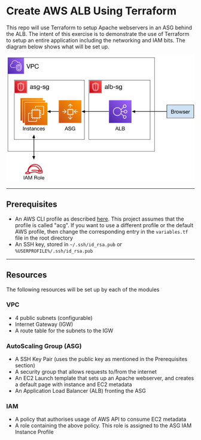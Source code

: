# Create AWS ALB Using Terraform

This repo will use Terraform to setup Apache webservers in an ASG behind the ALB. The intent of this exercise is to demonstrate the use of Terraform to setup an entire application including the networking and IAM bits. The diagram below shows what will be set up.

![Architecture Diagram](./images/Terraform%20ASG.png)

---
## Prerequisites

- An AWS CLI profile as described [here](https://docs.aws.amazon.com/cli/latest/userguide/cli-configure-profiles.html). This project assumes that the profile is called "acg". If you want to use a different profile or the default AWS profile, then change the corresponding entry in the `variables.tf` file in the root directory
- An SSH key, stored in `~/.ssh/id_rsa.pub` or `%USERPROFILE%/.ssh/id_rsa.pub`

---
## Resources

The following resources will be set up by each of the modules

### VPC
- 4 public subnets (configurable)
- Internet Gateway (IGW)
- A route table for the subnets to the IGW 


### AutoScaling Group (ASG)
- A SSH Key Pair (uses the public key as mentioned in the Prerequisites section)
- A security group that allows requests to/from the internet
- An EC2 Launch template that sets up an Apache webserver, and creates a default page with instance and EC2 metadata
- An Application Load Balancer (ALB) fronting the ASG

### IAM
- A policy that authorises usage of AWS API to consume EC2 metadata
- A role containing the above policy. This role is assigned to the ASG IAM Instance Profile

